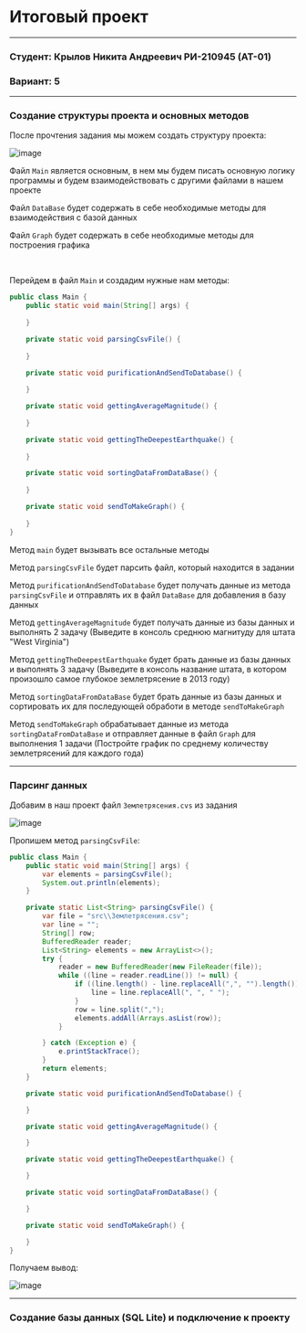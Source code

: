 # Итоговый проект 
___
### Студент: Крылов Никита Андреевич РИ-210945 (AT-01)
### Вариант: 5
___

### Создание структуры проекта и основных методов
После прочтения задания мы можем создать структуру проекта:

![image](https://user-images.githubusercontent.com/114663524/210892187-6446c488-da09-4980-9f5e-53c50778ce00.png)

Файл `Main` является основным, в нем мы будем писать основную логику программы и будем взаимодействовать с другими файлами в нашем проекте

Файл `DataBase` будет содержать в себе необходимые методы для взаимодействия с базой данных

Файл `Graph` будет содержать в себе необходимые методы для построения графика

<br />

Перейдем в файл `Main` и создадим нужные нам методы:
```Java
public class Main {
    public static void main(String[] args) {
        
    }

    private static void parsingCsvFile() {
        
    }

    private static void purificationAndSendToDatabase() {
        
    }

    private static void gettingAverageMagnitude() {
        
    }

    private static void gettingTheDeepestEarthquake() {
        
    }

    private static void sortingDataFromDataBase() {
        
    }

    private static void sendToMakeGraph() {
        
    }
}
```
Метод `main` будет вызывать все остальные методы 

Метод `parsingCsvFile` будет парсить файл, который находится в задании

Метод `purificationAndSendToDatabase` будет получать данные из метода `parsingCsvFile` и отправлять их в файл `DataBase` для добавления в базу данных 

Метод `gettingAverageMagnitude` будет получать данные из базы данных и выполнять 2 задачу (Выведите в консоль среднюю магнитуду для штата "West Virginia")

Метод `gettingTheDeepestEarthquake` будет брать данные из базы данных и выполнять 3 задачу (Выведите в консоль название штата, в котором произошло самое глубокое землетрясение в 2013 году)

Метод `sortingDataFromDataBase` будет брать данные из базы данных и сортировать их для последующей обработи в методе `sendToMakeGraph`

Метод `sendToMakeGraph` обрабатывает данные из метода `sortingDataFromDataBase` и отправляет данные в файл `Graph` для выполнения 1 задачи (Постройте график по среднему количеству землетрясений для каждого года)
____

### Парсинг данных 

Добавим в наш проект файл `Землетрясения.cvs` из задания

![image](https://user-images.githubusercontent.com/114663524/210904699-a0b066f1-af4a-4c15-9081-80469fb5a42c.png)

Пропишем метод `parsingCsvFile`:

```Java
public class Main {
    public static void main(String[] args) {
        var elements = parsingCsvFile();
        System.out.println(elements);
    }

    private static List<String> parsingCsvFile() {
        var file = "src\\Землетрясения.csv";
        var line = "";
        String[] row;
        BufferedReader reader;
        List<String> elements = new ArrayList<>();
        try {
            reader = new BufferedReader(new FileReader(file));
            while ((line = reader.readLine()) != null) {
                if ((line.length() - line.replaceAll(",", "").length()) > 5) {
                    line = line.replaceAll(", ", " ");
                }
                row = line.split(",");
                elements.addAll(Arrays.asList(row));
            }

        } catch (Exception e) {
            e.printStackTrace();
        }
        return elements;
    }

    private static void purificationAndSendToDatabase() {

    }

    private static void gettingAverageMagnitude() {

    }

    private static void gettingTheDeepestEarthquake() {

    }

    private static void sortingDataFromDataBase() {

    }

    private static void sendToMakeGraph() {

    }
}
```

Получаем вывод: 

![image](https://user-images.githubusercontent.com/114663524/210906191-627516d5-1cad-4b74-b1a5-ba80b327054c.png)

___

### Создание базы данных (SQL Lite) и подключение к проекту













